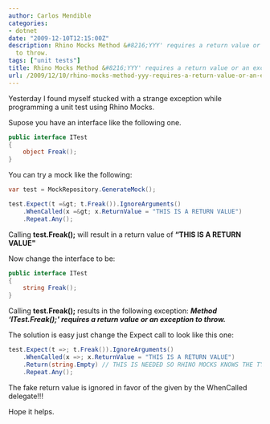 ```yaml
---
author: Carlos Mendible
categories:
- dotnet
date: "2009-12-10T12:15:00Z"
description: Rhino Mocks Method &#8216;YYY' requires a return value or an exception
  to throw.
tags: ["unit tests"]
title: Rhino Mocks Method &#8216;YYY' requires a return value or an exception to throw.
url: /2009/12/10/rhino-mocks-method-yyy-requires-a-return-value-or-an-exception-to-throw/
---
```

Yesterday I found myself stucked with a strange exception while programming a unit test using Rhino Mocks.

Supose you have an interface like the following one.

``` csharp
public interface ITest
{
    object Freak();
}
```

You can try a mock like the following:

``` csharp
var test = MockRepository.GenerateMock();

test.Expect(t =&gt; t.Freak()).IgnoreArguments()
    .WhenCalled(x =&gt; x.ReturnValue = "THIS IS A RETURN VALUE")
    .Repeat.Any();
```

Calling **test.Freak();** will result in a return value of **&#8220;THIS IS A RETURN VALUE"**

Now change the interface to be:

``` csharp
public interface ITest
{
    string Freak();
}
```

Calling **test.Freak();** results in the following exception: **_Method &#8216;ITest.Freak();' requires a return value or an exception to throw._**

The solution is easy just change the Expect call to look like this one:

``` csharp
test.Expect(t =>; t.Freak()).IgnoreArguments()
    .WhenCalled(x =>; x.ReturnValue = "THIS IS A RETURN VALUE")
    .Return(string.Empty) // THIS IS NEEDED SO RHINO MOCKS KNOWS THE TYPE RETURNED FROM THE METHOD CALL.
    .Repeat.Any();
```

The fake return value is ignored in favor of the given by the WhenCalled delegate!!!

Hope it helps.